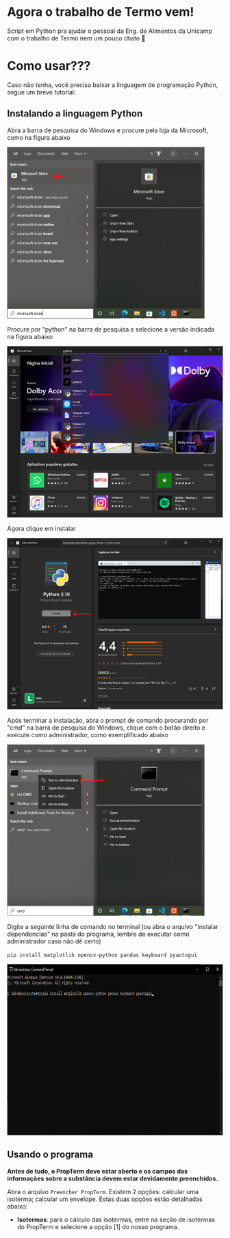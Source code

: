 # Agora o trabalho de Termo vem!
Script em Python pra ajudar o pessoal da Eng. de Alimentos da Unicamp com o trabalho de Termo nem um pouco chato 🤡

# Como usar???
Caso não tenha, você precisa baixar a linguagem de programação Python, segue um breve tutorial:

## Instalando a linguagem Python
Abra a barra de pesquisa do Windows e procure pela loja da Microsoft, como na figura abaixo

<img src="./.imgreadme/mstore.png" alt="drawing" height="400"/>

Procure por "python" na barra de pesquisa e selecione a versão indicada na figura abaixo

<img src="./.imgreadme/pythonstore.png" alt="drawing" height="400"/>

Agora clique em instalar

<img src="./.imgreadme/pythoninstallstore.png" alt="drawing" height="400"/>

Após terminar a instalação, abra o prompt de comando procurando por "cmd" na barra de pesquisa do Windows, clique com o botão direito e execute como administrador, como exemplificado abaixo

<img src="./.imgreadme/cmd.png" alt="drawing" height="400"/>

Digite a seguinte linha de comando no terminal (ou abra o arquivo "Instalar dependencias" na pasta do programa, lembre de executar como administrador caso não dê certo)

`pip install matplotlib opencv-python pandas keyboard pyautogui`

<img src="./.imgreadme/termcommand.png" alt="drawing" height="400"/>


## Usando o programa
**Antes de tudo, o PropTerm deve estar aberto e os campos das informações sobre a substância devem estar devidamente preenchidos.**

Abra o arquivo `Preencher PropTerm`. Existem 2 opções: calcular uma isoterma; calcular um envelope. Estas duas opções estão detalhadas abaixo:
* **Isotermas**: para o cálculo das isotermas, entre na seção de isotermas do PropTerm e selecione a opção [1] do nosso programa.
